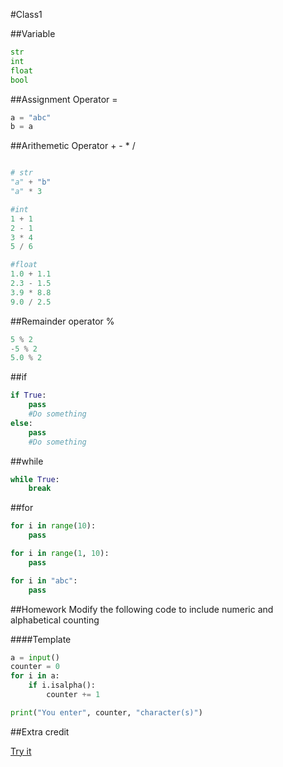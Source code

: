 #Class1

##Variable
```python
str
int
float
bool
```

##Assignment Operator =
```python
a = "abc"
b = a
```

##Arithemetic Operator + - * /
```python

# str
"a" + "b"
"a" * 3

#int
1 + 1
2 - 1
3 * 4
5 / 6

#float
1.0 + 1.1
2.3 - 1.5
3.9 * 8.8
9.0 / 2.5
```

##Remainder operator % 
```python
5 % 2
-5 % 2
5.0 % 2
```

##if
```python
if True:
	pass
	#Do something
else:
	pass
	#Do something
```

##while
```python
while True:
	break
```

##for
```python
for i in range(10):
	pass

for i in range(1, 10):
	pass

for i in "abc":
	pass
```

##Homework
Modify the following code to include numeric and alphabetical counting

####Template
```python
a = input()
counter = 0
for i in a:
	if i.isalpha():
		counter += 1

print("You enter", counter, "character(s)")
```
##Extra credit

[Try it][1]

[1]:http://acmgnyr.org/year2015/problems/a.pdf
